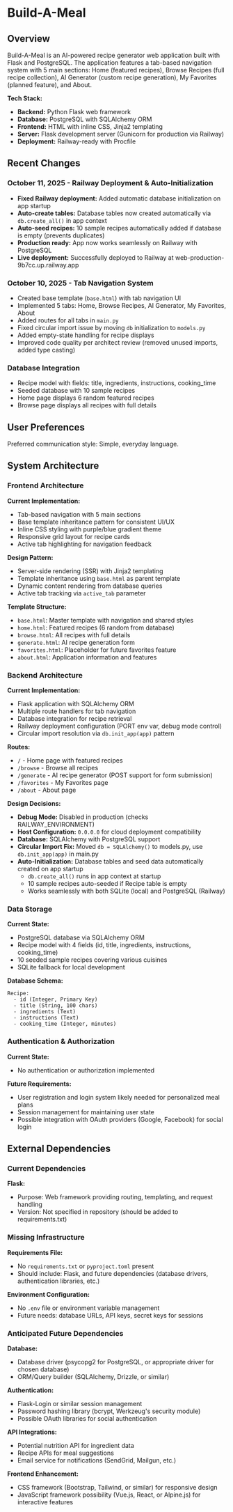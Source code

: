 # Build-A-Meal

## Overview

Build-A-Meal is an AI-powered recipe generator web application built with Flask and PostgreSQL. The application features a tab-based navigation system with 5 main sections: Home (featured recipes), Browse Recipes (full recipe collection), AI Generator (custom recipe generation), My Favorites (planned feature), and About.

**Tech Stack:**
- **Backend:** Python Flask web framework
- **Database:** PostgreSQL with SQLAlchemy ORM
- **Frontend:** HTML with inline CSS, Jinja2 templating
- **Server:** Flask development server (Gunicorn for production via Railway)
- **Deployment:** Railway-ready with Procfile

## Recent Changes

### October 11, 2025 - Railway Deployment & Auto-Initialization
- **Fixed Railway deployment:** Added automatic database initialization on app startup
- **Auto-create tables:** Database tables now created automatically via `db.create_all()` in app context
- **Auto-seed recipes:** 10 sample recipes automatically added if database is empty (prevents duplicates)
- **Production ready:** App now works seamlessly on Railway with PostgreSQL
- **Live deployment:** Successfully deployed to Railway at web-production-9b7cc.up.railway.app

### October 10, 2025 - Tab Navigation System
- Created base template (`base.html`) with tab navigation UI
- Implemented 5 tabs: Home, Browse Recipes, AI Generator, My Favorites, About
- Added routes for all tabs in `main.py`
- Fixed circular import issue by moving `db` initialization to `models.py`
- Added empty-state handling for recipe displays
- Improved code quality per architect review (removed unused imports, added type casting)

### Database Integration
- Recipe model with fields: title, ingredients, instructions, cooking_time
- Seeded database with 10 sample recipes
- Home page displays 6 random featured recipes
- Browse page displays all recipes with full details

## User Preferences

Preferred communication style: Simple, everyday language.

## System Architecture

### Frontend Architecture

**Current Implementation:**
- Tab-based navigation with 5 main sections
- Base template inheritance pattern for consistent UI/UX
- Inline CSS styling with purple/blue gradient theme
- Responsive grid layout for recipe cards
- Active tab highlighting for navigation feedback

**Design Pattern:**
- Server-side rendering (SSR) with Jinja2 templating
- Template inheritance using `base.html` as parent template
- Dynamic content rendering from database queries
- Active tab tracking via `active_tab` parameter

**Template Structure:**
- `base.html`: Master template with navigation and shared styles
- `home.html`: Featured recipes (6 random from database)
- `browse.html`: All recipes with full details
- `generate.html`: AI recipe generation form
- `favorites.html`: Placeholder for future favorites feature
- `about.html`: Application information and features

### Backend Architecture

**Current Implementation:**
- Flask application with SQLAlchemy ORM
- Multiple route handlers for tab navigation
- Database integration for recipe retrieval
- Railway deployment configuration (PORT env var, debug mode control)
- Circular import resolution via `db.init_app(app)` pattern

**Routes:**
- `/` - Home page with featured recipes
- `/browse` - Browse all recipes
- `/generate` - AI recipe generator (POST support for form submission)
- `/favorites` - My Favorites page
- `/about` - About page

**Design Decisions:**
- **Debug Mode:** Disabled in production (checks RAILWAY_ENVIRONMENT)
- **Host Configuration:** `0.0.0.0` for cloud deployment compatibility
- **Database:** SQLAlchemy with PostgreSQL support
- **Circular Import Fix:** Moved `db = SQLAlchemy()` to models.py, use `db.init_app(app)` in main.py
- **Auto-Initialization:** Database tables and seed data automatically created on app startup
  - `db.create_all()` runs in app context at startup
  - 10 sample recipes auto-seeded if Recipe table is empty
  - Works seamlessly with both SQLite (local) and PostgreSQL (Railway)

### Data Storage

**Current State:**
- PostgreSQL database via SQLAlchemy ORM
- Recipe model with 4 fields (id, title, ingredients, instructions, cooking_time)
- 10 seeded sample recipes covering various cuisines
- SQLite fallback for local development

**Database Schema:**
```
Recipe:
  - id (Integer, Primary Key)
  - title (String, 100 chars)
  - ingredients (Text)
  - instructions (Text)
  - cooking_time (Integer, minutes)
```

### Authentication & Authorization

**Current State:**
- No authentication or authorization implemented

**Future Requirements:**
- User registration and login system likely needed for personalized meal plans
- Session management for maintaining user state
- Possible integration with OAuth providers (Google, Facebook) for social login

## External Dependencies

### Current Dependencies

**Flask:**
- Purpose: Web framework providing routing, templating, and request handling
- Version: Not specified in repository (should be added to requirements.txt)

### Missing Infrastructure

**Requirements File:**
- No `requirements.txt` or `pyproject.toml` present
- Should include: Flask, and future dependencies (database drivers, authentication libraries, etc.)

**Environment Configuration:**
- No `.env` file or environment variable management
- Future needs: database URLs, API keys, secret keys for sessions

### Anticipated Future Dependencies

**Database:**
- Database driver (psycopg2 for PostgreSQL, or appropriate driver for chosen database)
- ORM/Query builder (SQLAlchemy, Drizzle, or similar)

**Authentication:**
- Flask-Login or similar session management
- Password hashing library (bcrypt, Werkzeug's security module)
- Possible OAuth libraries for social authentication

**API Integrations:**
- Potential nutrition API for ingredient data
- Recipe APIs for meal suggestions
- Email service for notifications (SendGrid, Mailgun, etc.)

**Frontend Enhancement:**
- CSS framework (Bootstrap, Tailwind, or similar) for responsive design
- JavaScript framework possibility (Vue.js, React, or Alpine.js) for interactive features